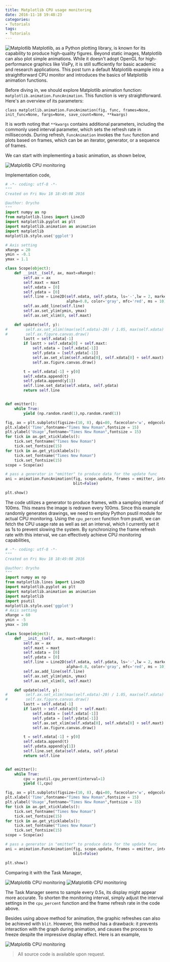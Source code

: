 ```yaml
---
title: Matplotlib CPU usage monitoring
date: 2016-11-18 19:48:23
categories:
- Tutorials
tags:
- Tutorials
---
```


![Matplotlib](/uploads/images/0000/Matplotlib.jpg)
Matplotlib, as a Python plotting library, is known for its capability to produce high-quality figures. Beyond static images, Matplotlib can also plot simple animations. While it doesn't adopt OpenGL for high-performance graphics like VisPy, it is still sufficiently for basic academic and research applications. This post turn a default Matplotlib example into a straightforward CPU monitor and introduces the basics of Matplotlib animation functions.

<!-- more -->

Before diving in, we should explore Matplotlib animation function: `matplotlib.animation.FuncAnimation`. This function is very straightforward. Here's an overview of its parameters:

```
class matplotlib.animation.FuncAnimation(fig, func, frames=None, init_func=None, fargs=None, save_count=None, **kwargs)
```

It is worth noting that `**kwargs` contains additional parameters, including the commonly used interval parameter, which sets the refresh rate in milliseconds. During refresh, `FuncAnimation` invokes the `func` function and plots based on frames, which can be an iterator, generator, or a sequence of frames.

We can start with implementing a basic animation, as shown below,

![Matplotlib CPU monitoring](/uploads/images/2016/MatplotlibCpuMonitor1.gif)

Implementation code,

```python
# -*- coding: utf-8 -*-
"""
Created on Fri Nov 18 18:49:08 2016

@author: Orycho
"""
import numpy as np
from matplotlib.lines import Line2D
import matplotlib.pyplot as plt
import matplotlib.animation as animation
import matplotlib
matplotlib.style.use('ggplot')

# Axis setting
xRange = 20
ymin = -0.1
ymax = 1.1

class Scope(object):
    def __init__(self, ax, maxt=xRange):
        self.ax = ax
        self.maxt = maxt
        self.xdata = [0]
        self.ydata = [0]
        self.line = Line2D(self.xdata, self.ydata, ls='-',lw = 2, marker = '.',
                           alpha=0.8, color='gray', mfc='red', ms = 10)
        self.ax.add_line(self.line)
        self.ax.set_ylim(ymin, ymax)
        self.ax.set_xlim(0, self.maxt)

    def update(self, y):
#        self.ax.set_xlim((max(self.xdata)-20) / 1.05, max(self.xdata) * 1.1)
#        self.ax.figure.canvas.draw()
        lastt = self.xdata[-1]
        if lastt > self.xdata[0] + self.maxt:
            self.xdata = [self.xdata[-1]]
            self.ydata = [self.ydata[-1]]
            self.ax.set_xlim(self.xdata[0], self.xdata[0] + self.maxt)
            self.ax.figure.canvas.draw()

        t = self.xdata[-1] + y[0]
        self.xdata.append(t)
        self.ydata.append(y[1])
        self.line.set_data(self.xdata, self.ydata)
        return self.line


def emitter():
    while True:
        yield (np.random.rand(1),np.random.rand(1))

fig, ax = plt.subplots(figsize=(10, 8), dpi=80, facecolor='w', edgecolor='k')
plt.xlabel('Time',fontname="Times New Roman",fontsize = 15)
plt.ylabel('Usage',fontname="Times New Roman",fontsize = 15)
for tick in ax.get_xticklabels():
    tick.set_fontname("Times New Roman")
    tick.set_fontsize(15)
for tick in ax.get_yticklabels():
    tick.set_fontname("Times New Roman")
    tick.set_fontsize(15)
scope = Scope(ax)

# pass a generator in "emitter" to produce data for the update func
ani = animation.FuncAnimation(fig, scope.update, frames = emitter, interval=100,
                              blit=False)

plt.show()
```

The code utilizes a generator to produce frames, with a sampling interval of 100ms. This means the image is redrawn every 100ms. Since this example randomly generates drawings, we need to employ Python psutil module for actual CPU monitoring. Using the `cpu_percent` function from psutil, we can fetch the CPU usage rate as well as set an interval, which I currently set it as 1s to prevent slowing the system. By synchronizing the frame refresh rate with this interval, we can effectively achieve CPU monitoring capabilities,

```python
# -*- coding: utf-8 -*-
"""
Created on Fri Nov 18 18:49:08 2016

@author: Orycho
"""
import numpy as np
from matplotlib.lines import Line2D
import matplotlib.pyplot as plt
import matplotlib.animation as animation
import matplotlib
import psutil
matplotlib.style.use('ggplot')
# Axis setting
xRange = 60
ymin = -5
ymax = 100

class Scope(object):
    def __init__(self, ax, maxt=xRange):
        self.ax = ax
        self.maxt = maxt
        self.xdata = [0]
        self.ydata = [0]
        self.line = Line2D(self.xdata, self.ydata, ls='-',lw = 2, marker = '.',
                           alpha=0.8, color='gray', mfc='red', ms = 10)
        self.ax.add_line(self.line)
        self.ax.set_ylim(ymin, ymax)
        self.ax.set_xlim(0, self.maxt)

    def update(self, y):
#        self.ax.set_xlim((max(self.xdata)-20) / 1.05, max(self.xdata) * 1.1)
#        self.ax.figure.canvas.draw()
        lastt = self.xdata[-1]
        if lastt > self.xdata[0] + self.maxt:
            self.xdata = [self.xdata[-1]]
            self.ydata = [self.ydata[-1]]
            self.ax.set_xlim(self.xdata[0], self.xdata[0] + self.maxt)
            self.ax.figure.canvas.draw()

        t = self.xdata[-1] + y[0]
        self.xdata.append(t)
        self.ydata.append(y[1])
        self.line.set_data(self.xdata, self.ydata)
        return self.line


def emitter():
    while True:
        cpu = psutil.cpu_percent(interval=1)
        yield (1,cpu)

fig, ax = plt.subplots(figsize=(10, 8), dpi=80, facecolor='w', edgecolor='k')
plt.xlabel('Time',fontname="Times New Roman",fontsize = 15)
plt.ylabel('Usage',fontname="Times New Roman",fontsize = 15)
for tick in ax.get_xticklabels():
    tick.set_fontname("Times New Roman")
    tick.set_fontsize(15)
for tick in ax.get_yticklabels():
    tick.set_fontname("Times New Roman")
    tick.set_fontsize(15)
scope = Scope(ax)

# pass a generator in "emitter" to produce data for the update func
ani = animation.FuncAnimation(fig, scope.update, frames = emitter, interval=1000,
                              blit=False)

plt.show()
```

Comparing it with the Task Manager,

![Matplotlib CPU monitoring](/uploads/images/2016/MatplotlibCpuMonitor2.png)
![Matplotlib CPU monitoring](/uploads/images/2016/MatplotlibCpuMonitor3.png)

The Task Manager seems to sample every 0.5s, its display might appear more accurate. To shorten the monitoring interval, simply adjust the interval settings in the `cpu_percent` function and the frame refresh rate in the code above.

Besides using above method for animation, the graphic refreshes can also be achieved with `blit`. However, this method has a drawback: it prevents interaction with the graph during animation, and causes the process to freeze despite the impressive display effect. Here is an example,

![Matplotlib CPU monitoring](/uploads/images/2016/MatplotlibCpuMonitor4.gif)

> All source code is available upon request.
